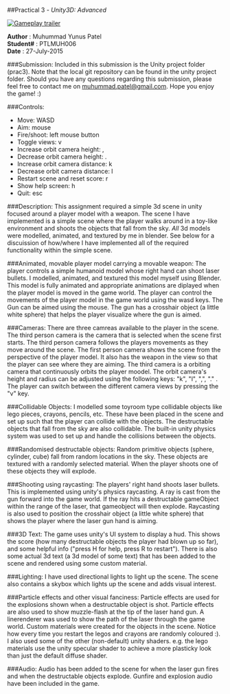 ##Practical 3 - _Unity3D: Advanced_


[![Gameplay trailer](http://img.youtube.com/vi/slgxF9uK-7E/0.jpg)](https://www.youtube.com/watch?v=slgxF9uK-7E)


**Author** : Muhummad Yunus Patel  
**Student#** : PTLMUH006  
**Date** : 27-July-2015  


###Submission:
Included in this submission is the Unity project folder (prac3). Note that the
local git repository can be found in the unity project folder. Should you have
any questions regarding this submission, please feel free to contact me on 
muhummad.patel@gmail.com. Hope you enjoy the game! :)


###Controls:
* Move: WASD
* Aim: mouse
* Fire/shoot: left mouse button
* Toggle views: v
* Increase orbit camera height: ,
* Decrease orbit camera height: .
* Increase orbit camera distance: k
* Decrease orbit camera distance: l
* Restart scene and reset score: r
* Show help screen: h
* Quit: esc


###Description: 
This assignment required a simple 3d scene in unity focused around a player model 
with a weapon. The scene I have implemented is a simple scene where the player walks 
around in a toy-like environment and shoots the objects that fall from the sky.
_All_ 3d models were modelled, animated, and textured by me in blender.
See below for a discuission of how/where I have implemented all of the required 
functionality within the simple scene.


###Animated, movable player model carrying a movable weapon:
The player controls a simple humanoid model whose right hand can shoot laser bullets.
I modelled, animated, and textured this model myself using Blender. This model is fully
animated and appropriate animations are diplayed when the player model is moved in the 
game world. The player can control the movements of the player model in the game world 
using the wasd keys. The Gun can be aimed using the mouse. The gun has a crosshair object
(a little white sphere) that helps the player visualize where the gun is aimed.


###Cameras:
There are three camreas available to the player in the scene. The third person camera is the
camera that is selected when the scene first starts. The third person camera follows the players
movements as they move around the scene. The first person camera shows the scene from the 
perspective of the player model. It also has the weapon in the view so that the player 
can see where they are aiming. The third camera is a orbiting camera that continuously 
orbits the player moodel. The orbit camera's height and radius can be adjusted using 
the following keys: "k", "l", ",", "." . The player can switch between the different 
camera views by pressing the "v" key.


###Collidable Objects:
I modelled some toyroom type collidable objects like lego pieces, crayons, pencils, etc.
These have been placed in the scene and set up such that the player can collide with the objects.
The destructable objects that fall from the sky are also collidable. The built-in unity physics
system was used to set up and handle the collisions between the objects.


###Randomised destructable objects:
Random primitive objects (sphere, cylinder, cube) fall from random locations in the sky. These
objects are textured with a randomly selected material. When the player shoots one of these 
objects they will explode.


###Shooting using raycasting:
The players' right hand shoots laser bullets. This is implemented using unity's physics 
raycasting. A ray is cast from the gun forward into the game world. If the ray hits a destructable 
gameObject within the range of the laser, that gameobject will then explode. Raycasting is also used
to position the crosshair object (a little white sphere) that shows the player where the laser gun hand
is aiming.


###3D Text:
The game uses unity's UI system to display a hud. This shows the score (how many destructable
objects the player had blown up so far), and some helpful info ("press H for help, press R to restart").
There is also some actual 3d text (a 3d model of some text) that has been added to the scene and
rendered using some custom material.


###Lighting:
I have used directional lights to light up the scene. The scene also contains a skybox which lights 
up the scene and adds visual interest.


###Particle effects and other visual fanciness:
Particle effects are used for the explosions shown when a destructable object is shot. Particle effects
are also used to show muzzle-flash at the tip of the laser hand gun. A linerenderer was used to show the
path of the laser through the game world. Custom materials were created for the objects in the scene.
Notice how every time you restart the legos and crayons are randomly coloured :). I also used some of the
other (non-default) unity shaders. e.g. the lego materials use the unity specular shader to achieve a more plasticky
look than just the default diffuse shader.


###Audio:
Audio has been added to the scene for when the laser gun fires and when the destructable objects explode.
Gunfire and explosion audio have been included in the game.